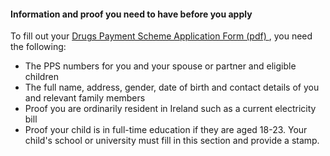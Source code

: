 ####  Information and proof you need to have before you apply

To fill out your [ Drugs Payment Scheme Application Form (pdf)
](https://assets.hse.ie/media/documents/DPS_form.pdf) , you need the
following:

  * The PPS numbers for you and your spouse or partner and eligible children 
  * The full name, address, gender, date of birth and contact details of you and relevant family members 
  * Proof you are ordinarily resident in Ireland such as a current electricity bill 
  * Proof your child is in full-time education if they are aged 18-23. Your child's school or university must fill in this section and provide a stamp. 
